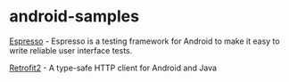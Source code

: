 # android-samples

[Espresso][1] - Espresso is a testing framework for Android to make it easy to write reliable user interface tests.

[Retrofit2][2] - A type-safe HTTP client for Android and Java





[1]: https://github.com/ben-ying/android-samples/tree/master/Espresso
[2]: https://github.com/ben-ying/android-samples/tree/master/Retrofit2
